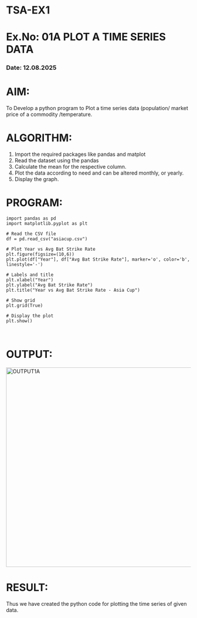 # TSA-EX1
# Ex.No: 01A PLOT A TIME SERIES DATA
###  Date: 12.08.2025

# AIM:
To Develop a python program to Plot a time series data (population/ market price of a commodity
/temperature.
# ALGORITHM:
1. Import the required packages like pandas and matplot
2. Read the dataset using the pandas
3. Calculate the mean for the respective column.
4. Plot the data according to need and can be altered monthly, or yearly.
5. Display the graph.
# PROGRAM:

```
import pandas as pd
import matplotlib.pyplot as plt

# Read the CSV file
df = pd.read_csv("asiacup.csv") 

# Plot Year vs Avg Bat Strike Rate
plt.figure(figsize=(10,6))
plt.plot(df["Year"], df["Avg Bat Strike Rate"], marker='o', color='b', linestyle='-')

# Labels and title
plt.xlabel("Year")
plt.ylabel("Avg Bat Strike Rate")
plt.title("Year vs Avg Bat Strike Rate - Asia Cup")

# Show grid
plt.grid(True)

# Display the plot
plt.show()



```
# OUTPUT:

<img width="850" height="545" alt="OUTPUT1A" src="https://github.com/user-attachments/assets/dfe7c5e3-d1ea-45cb-8150-f221c1d73d58" />



# RESULT:
Thus we have created the python code for plotting the time series of given data.
